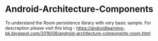 # Android-Architecture-Components
To understand the Room persistence library with very basic sample.
For descreption please visit this blog - https://androidlearning-bk.blogspot.com/2018/08/android-architecture-components-room.html
